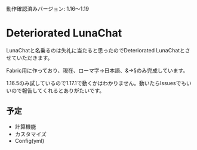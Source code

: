 動作確認済みバージョン: 1.16～1.19
# Deteriorated LunaChat
LunaChatと名乗るのは失礼に当たると思ったのでDeteriorated LunaChatとさせていただきます。

Fabric用に作っており、現在、ローマ字→日本語、&→§のみ完成しています。

1.16.5のみ試しているので1.17.1で動くかはわかりません。動いたらIssuesでもいいので報告してくれるとありがたいです。
## 予定
- 計算機能
- カスタマイズ
- Config(yml)
